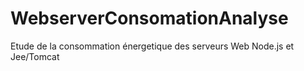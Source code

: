 # WebserverConsomationAnalyse
Etude de la consommation énergetique des serveurs Web Node.js et Jee/Tomcat
